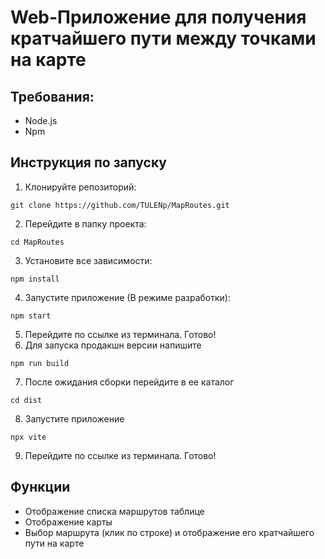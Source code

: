 # Web-Приложение для получения кратчайшего пути между точками на карте

## Требования:
- Node.js
- Npm

## Инструкция по запуску

1. Клонируйте репозиторий:

```
git clone https://github.com/TULENp/MapRoutes.git
```

2. Перейдите в папку проекта:

```
cd MapRoutes
```

3. Установите все зависимости:

```
npm install
```

4. Запустите приложение (В режиме разработки):

```
npm start
```
5. Перейдите по ссылке из терминала. Готово!
6. Для запуска продакшн версии напишите 

```
npm run build
```
7. После ожидания сборки перейдите в ее каталог 

```
cd dist
```
8.  Запустите приложение

```
npx vite
```
9. Перейдите по ссылке из терминала. Готово!

## Функции 
- Отображение списка маршрутов таблице
- Отображение карты
- Выбор маршрута (клик по строке) и отображение его кратчайшего пути на карте 


